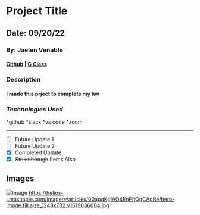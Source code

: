 # Project Title

## Date: 09/20/22

### By: Jaelen Venable

#### [Github](https://github.com/jaelen-venable) | [G Class](https://classroom.google.com/c/NTQ0MzA3NzAwMzM3)

### Description

#### I made this prject to complete my hw

### **_Technologies Used_**

*github
*slack
*vs code
*zoom

---

- [ ] Future Update 1
- [ ] Future Update 2
- [x] Completed Update
- [x] ~~Strikethrough~~ Items Also

## Images

![Image](https://helios-i.mashable.com/imagery/articles/00apgKgIAO4EnFfjOgCApRe/hero-image.fill.size_1248x702.v1619086604.jpg)
https://helios-i.mashable.com/imagery/articles/00apgKgIAO4EnFfjOgCApRe/hero-image.fill.size_1248x702.v1619086604.jpg
